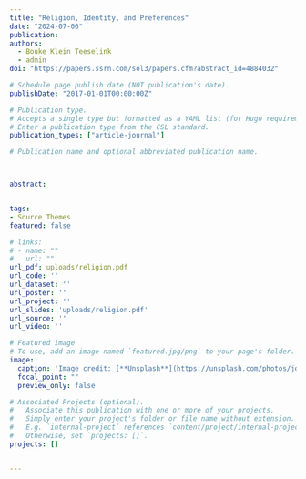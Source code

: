 ```yaml
---
title: "Religion, Identity, and Preferences"
date: "2024-07-06"
publication: 
authors: 
  - Bouke Klein Teeselink
  - admin
doi: "https://papers.ssrn.com/sol3/papers.cfm?abstract_id=4884032"

# Schedule page publish date (NOT publication's date).
publishDate: "2017-01-01T00:00:00Z"

# Publication type.
# Accepts a single type but formatted as a YAML list (for Hugo requirements).
# Enter a publication type from the CSL standard.
publication_types: ["article-journal"]

# Publication name and optional abbreviated publication name.



abstract: 


tags:
- Source Themes
featured: false

# links:
# - name: ""
#   url: ""
url_pdf: uploads/religion.pdf
url_code: ''
url_dataset: ''
url_poster: ''
url_project: ''
url_slides: 'uploads/religion.pdf'
url_source: ''
url_video: ''

# Featured image
# To use, add an image named `featured.jpg/png` to your page's folder. 
image:
  caption: 'Image credit: [**Unsplash**](https://unsplash.com/photos/jdD8gXaTZsc)'
  focal_point: ""
  preview_only: false

# Associated Projects (optional).
#   Associate this publication with one or more of your projects.
#   Simply enter your project's folder or file name without extension.
#   E.g. `internal-project` references `content/project/internal-project/index.md`.
#   Otherwise, set `projects: []`.
projects: []


---
```

